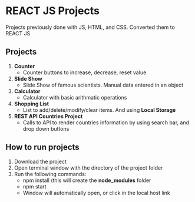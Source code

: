 # REACT JS Projects

Projects previously done with JS, HTML, and CSS. Converted them to REACT JS 

## Projects

1. **Counter**
   - Counter buttons to increase, decrease, reset value
2. **Slide Show**
   - Slide Show of famous scientists. Manual data entered in an object
3. **Calculator**
   - Calculator with basic arithmatic operations
4. **Shopping List**
   - List to add/delete/modify/clear items. And using **Local Storage**
5. **REST API Countries Project**
   - Calls to API to render countries information by using search bar, and drop down buttons

## How to run projects

1. Download the project
2. Open terminal window with the directory of the project folder 
3. Run the following commands:
   - npm install (this will create the **node_modules** folder
   - npm start
   - Window will automatically open, or click in the local host link 

